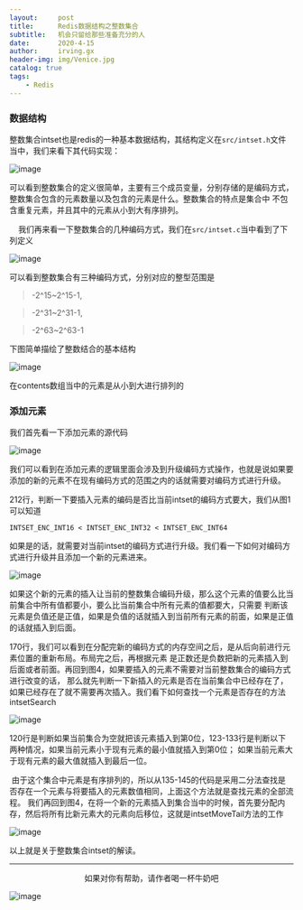 ```yaml
---
layout:     post
title:      Redis数据结构之整数集合
subtitle:   机会只留给那些准备充分的人
date:       2020-4-15
author:     irving.gx
header-img: img/Venice.jpg
catalog: true
tags:
    - Redis
---
```


### 数据结构

整数集合intset也是redis的一种基本数据结构，其结构定义在`src/intset.h`文件当中，我们来看下其代码实现：

 ![image](https://raw.githubusercontent.com/GuoXinsayhello/GuoXinsayhello.github.io/master/img/int1.jpg)
 
 可以看到整数集合的定义很简单，主要有三个成员变量，分别存储的是编码方式，整数集合包含的元素数量以及包含的元素是什么。整数集合的特点是集合中
 不包含重复元素，并且其中的元素从小到大有序排列。
 
    我们再来看一下整数集合的几种编码方式，我们在`src/intset.c`当中看到了下列定义
    
 ![image](https://raw.githubusercontent.com/GuoXinsayhello/GuoXinsayhello.github.io/master/img/int2.jpg)
 
 可以看到整数集合有三种编码方式，分别对应的整型范围是
 
 > -2^15\~2^15-1,
 
 > -2^31\~2^31-1,
  
 > -2^63\~2^63-1

下图简单描绘了整数结合的基本结构

 ![image](https://raw.githubusercontent.com/GuoXinsayhello/GuoXinsayhello.github.io/master/img/int3.jpg)
 
 在contents数组当中的元素是从小到大进行排列的

### 添加元素

我们首先看一下添加元素的源代码

 ![image](https://raw.githubusercontent.com/GuoXinsayhello/GuoXinsayhello.github.io/master/img/int4.jpg)

我们可以看到在添加元素的逻辑里面会涉及到升级编码方式操作，也就是说如果要添加的新的元素不在现有编码方式的范围之内的话就需要对编码方式进行升级。

212行，判断一下要插入元素的编码是否比当前intset的编码方式要大，我们从图1可以知道

```INTSET_ENC_INT16 < INTSET_ENC_INT32 < INTSET_ENC_INT64```

如果是的话，就需要对当前intset的编码方式进行升级。我们看一下如何对编码方式进行升级并且添加一个新的元素进来。

 ![image](https://raw.githubusercontent.com/GuoXinsayhello/GuoXinsayhello.github.io/master/img/int5.jpg)
 
如果这个新的元素的插入让当前的整数集合编码升级，那么这个元素的值要么比当前集合中所有值都要小，要么比当前集合中所有元素的值都要大，只需要
判断该元素是负值还是正值，如果是负值的话就插入到当前所有元素的前面，如果是正值的话就插入到后面。
 
170行，我们可以看到在分配完新的编码方式的内存空间之后，是从后向前进行元素位置的重新布局。布局完之后，再根据元素
是正数还是负数把新的元素插入到后面或者前面。再回到图4，如果要插入的元素不需要对当前整数集合的编码方式进行改变的话，
那么就先判断一下新插入的元素是否在当前集合中已经存在了，如果已经存在了就不需要再次插入。我们看下如何查找一个元素是否存在的方法intsetSearch

 ![image](https://raw.githubusercontent.com/GuoXinsayhello/GuoXinsayhello.github.io/master/img/int6.jpg)
 
 120行是判断如果当前集合为空就把该元素插入到第0位，123-133行是判断以下两种情况，如果当前元素小于现有元素的最小值就插入到第0位；
 如果当前元素大于现有元素的最大值就插入到最后一位。
 
 由于这个集合中元素是有序排列的，所以从135-145的代码是采用二分法查找是否存在一个元素与将要插入的元素数值相同，上面这个方法就是查找元素的全部流程。
 我们再回到图4，在将一个新的元素插入到集合当中的时候，首先要分配内存，然后将所有比新元素大的元素向后移位，这就是intsetMoveTail方法的工作

 ![image](https://raw.githubusercontent.com/GuoXinsayhello/GuoXinsayhello.github.io/master/img/int7.jpg)

以上就是关于整数集合intset的解读。



  - - -
  <p align="center">如果对你有帮助，请作者喝一杯牛奶吧</p>
     
 ![image](https://raw.githubusercontent.com/GuoXinsayhello/GuoXinsayhello.github.io/master/img/wepay.jpg)
